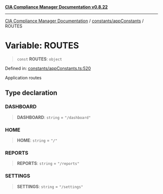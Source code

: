 [**CIA Compliance Manager Documentation v0.8.22**](../../../README.md)

***

[CIA Compliance Manager Documentation](../../../modules.md) / [constants/appConstants](../README.md) / ROUTES

# Variable: ROUTES

> `const` **ROUTES**: `object`

Defined in: [constants/appConstants.ts:520](https://github.com/Hack23/cia-compliance-manager/blob/5eebba14bef5523072dd8c486c1cd0c7c18766fc/src/constants/appConstants.ts#L520)

Application routes

## Type declaration

### DASHBOARD

> **DASHBOARD**: `string` = `"/dashboard"`

### HOME

> **HOME**: `string` = `"/"`

### REPORTS

> **REPORTS**: `string` = `"/reports"`

### SETTINGS

> **SETTINGS**: `string` = `"/settings"`
